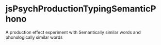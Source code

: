 # jsPsychProductionTypingSemanticPhono

A production effect experiment with Semantically similar words and phonologically similar words
